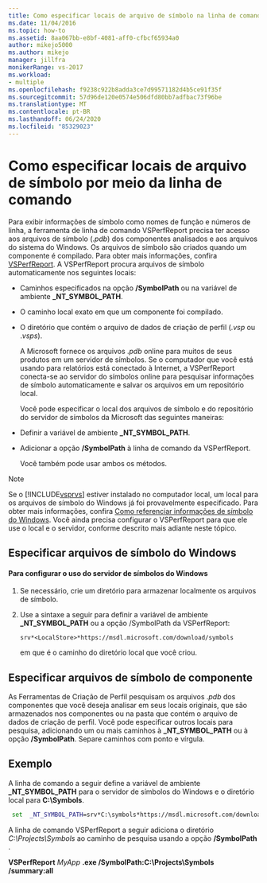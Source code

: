```yaml
---
title: Como especificar locais de arquivo de símbolo na linha de comando | Microsoft Docs
ms.date: 11/04/2016
ms.topic: how-to
ms.assetid: 8aa067bb-e8bf-4081-aff0-cfbcf65934a0
author: mikejo5000
ms.author: mikejo
manager: jillfra
monikerRange: vs-2017
ms.workload:
- multiple
ms.openlocfilehash: f9238c922b8adda3ce7d99571182d4b5ce91f35f
ms.sourcegitcommit: 57d96de120e0574e506dfd80bb7adfbac73f96be
ms.translationtype: MT
ms.contentlocale: pt-BR
ms.lasthandoff: 06/24/2020
ms.locfileid: "85329023"
---
```

# <a name="how-to-specify-symbol-file-locations-from-the-command-line"></a>Como especificar locais de arquivo de símbolo por meio da linha de comando
Para exibir informações de símbolo como nomes de função e números de linha, a ferramenta de linha de comando VSPerfReport precisa ter acesso aos arquivos de símbolo (.*pdb*) dos componentes analisados e aos arquivos do sistema do Windows. Os arquivos de símbolo são criados quando um componente é compilado. Para obter mais informações, confira [VSPerfReport](../profiling/vsperfreport.md). A VSPerfReport procura arquivos de símbolo automaticamente nos seguintes locais:

- Caminhos especificados na opção **/SymbolPath** ou na variável de ambiente **_NT_SYMBOL_PATH**.

- O caminho local exato em que um componente foi compilado.

- O diretório que contém o arquivo de dados de criação de perfil (.*vsp* ou .*vsps*).

  A Microsoft fornece os arquivos .*pdb* online para muitos de seus produtos em um servidor de símbolos. Se o computador que você está usando para relatórios está conectado à Internet, a VSPerfReport conecta-se ao servidor do símbolos online para pesquisar informações de símbolo automaticamente e salvar os arquivos em um repositório local.

  Você pode especificar o local dos arquivos de símbolo e do repositório do servidor de símbolos da Microsoft das seguintes maneiras:

- Definir a variável de ambiente **_NT_SYMBOL_PATH**.

- Adicionar a opção **/SymbolPath** à linha de comando da VSPerfReport.

  Você também pode usar ambos os métodos.

> [!NOTE]
> Se o [!INCLUDE[vsprvs](../code-quality/includes/vsprvs_md.md)] estiver instalado no computador local, um local para os arquivos de símbolo do Windows já foi provavelmente especificado. Para obter mais informações, confira [Como referenciar informações de símbolo do Windows](../profiling/how-to-reference-windows-symbol-information.md). Você ainda precisa configurar o VSPerfReport para que ele use o local e o servidor, conforme descrito mais adiante neste tópico.

## <a name="specify-windows-symbol-files"></a>Especificar arquivos de símbolo do Windows

#### <a name="to-configure-the-use-of-the-windows-symbol-server"></a>Para configurar o uso do servidor de símbolos do Windows

1. Se necessário, crie um diretório para armazenar localmente os arquivos de símbolo.

2. Use a sintaxe a seguir para definir a variável de ambiente **_NT_SYMBOL_PATH** ou a opção /SymbolPath da VSPerfReport:

    `srv*<LocalStore>*https://msdl.microsoft.com/download/symbols`

    em que *<LocalStore>* é o caminho do diretório local que você criou.

## <a name="specify-component-symbol-files"></a>Especificar arquivos de símbolo de componente
 As Ferramentas de Criação de Perfil pesquisam os arquivos .*pdb* dos componentes que você deseja analisar em seus locais originais, que são armazenados nos componentes ou na pasta que contém o arquivo de dados de criação de perfil. Você pode especificar outros locais para pesquisa, adicionando um ou mais caminhos à **_NT_SYMBOL_PATH** ou à opção **/SymbolPath**. Separe caminhos com ponto e vírgula.

## <a name="example"></a>Exemplo
 A linha de comando a seguir define a variável de ambiente **_NT_SYMBOL_PATH** para o servidor de símbolos do Windows e o diretório local para **C:\Symbols**.

 ```cmd
  set  _NT_SYMBOL_PATH=srv*C:\symbols*https://msdl.microsoft.com/download/symbols
 ```

 A linha de comando VSPerfReport a seguir adiciona o diretório *C:\Projects\Symbols* ao caminho de pesquisa usando a opção **/SymbolPath** .

 **VSPerfReport**  *MyApp* **.exe /SymbolPath:C:\Projects\Symbols /summary:all**
